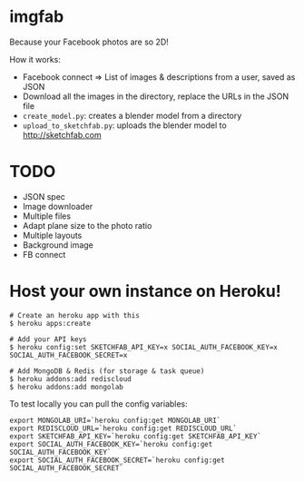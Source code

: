 imgfab
======

Because your Facebook photos are so 2D!

How it works:

 - Facebook connect => List of images & descriptions from a user, saved as JSON
 - Download all the images in the directory, replace the URLs in the JSON file
 - `create_model.py`: creates a blender model from a directory
 - `upload_to_sketchfab.py`: uploads the blender model to http://sketchfab.com


TODO
====

 - JSON spec
 - Image downloader
 - Multiple files
 - Adapt plane size to the photo ratio
 - Multiple layouts
 - Background image
 - FB connect

Host your own instance on Heroku!
=================================


```
# Create an heroku app with this
$ heroku apps:create

# Add your API keys
$ heroku config:set SKETCHFAB_API_KEY=x SOCIAL_AUTH_FACEBOOK_KEY=x SOCIAL_AUTH_FACEBOOK_SECRET=x

# Add MongoDB & Redis (for storage & task queue)
$ heroku addons:add rediscloud
$ heroku addons:add mongolab
```

To test locally you can pull the config variables:

```
export MONGOLAB_URI=`heroku config:get MONGOLAB_URI`
export REDISCLOUD_URL=`heroku config:get REDISCLOUD_URL`
export SKETCHFAB_API_KEY=`heroku config:get SKETCHFAB_API_KEY`
export SOCIAL_AUTH_FACEBOOK_KEY=`heroku config:get SOCIAL_AUTH_FACEBOOK_KEY`
export SOCIAL_AUTH_FACEBOOK_SECRET=`heroku config:get SOCIAL_AUTH_FACEBOOK_SECRET`
```